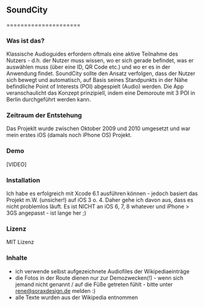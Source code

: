## SoundCity
=====================

### Was ist das?
Klassische Audioguides erfordern oftmals eine aktive Teilnahme des Nutzers - d.h. der Nutzer muss wissen, wo er sich gerade befindet, was er auswählen muss (über eine ID, QR Code etc.) und wo er es in der Anwendung findet.
SoundCity sollte den Ansatz verfolgen, dass der Nutzer sich bewegt und automatisch, auf Basis seines Standpunkts in der Nähe befindliche Point of Interests (POI) abgespielt (Audio) werden.
Die App veranschaulicht das Konzept prinzipiell, indem eine Demoroute mit 3 POI in Berlin durchgeführt werden kann.

### Zeitraum der Entstehung
Das Projeklt wurde zwischen Oktober 2009 und 2010 umgesetzt und war mein erstes iOS (damals noch iPhone OS) Projekt.

### Demo

[VIDEO]

### Installation

Ich habe es erfolgreich mit Xcode 6.1 ausführen können - jedoch basiert das Projekt m.W. (unsicher!) auf iOS 3 o. 4.
Daher gehe ich davon aus, dass es nicht problemlos läuft.
Es ist NICHT an iOS 6, 7, 8 whatever und iPhone > 3GS angepasst - ist lange her ;)

### Lizenz
MIT Lizenz

### Inhalte
- ich verwende selbst aufgezeichnete Audiofiles der Wikipediaeinträge
- die Fotos in der Route dienen nur zur Demozwecken(!) - wenn sich jemand nicht genannt / auf die Füße getreten fühlt - bitte unter rene@soraxdesign.de melden :)
- alle Texte wurden aus der Wikipedia entnommen
